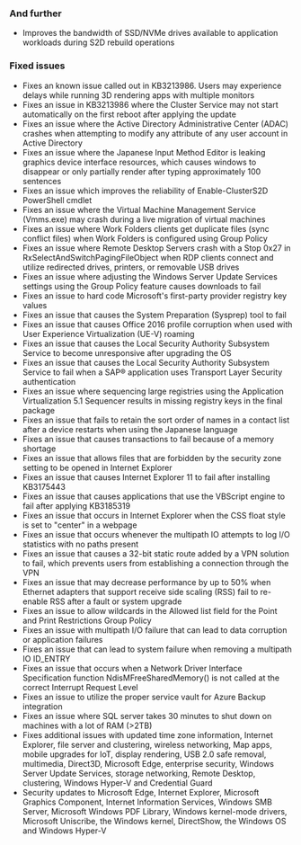 ### And further
- Improves the bandwidth of SSD/NVMe drives available to application workloads during S2D rebuild operations

### Fixed issues
- Fixes an known issue called out in KB3213986. Users may experience delays while running 3D rendering apps with multiple monitors
- Fixes an issue in KB3213986 where the Cluster Service may not start automatically on the first reboot after applying the update
- Fixes an issue where the Active Directory Administrative Center (ADAC) crashes when attempting to modify any attribute of any user account in Active Directory
- Fixes an issue where the Japanese Input Method Editor is leaking graphics device interface resources, which causes windows to disappear or only partially render after typing approximately 100 sentences
- Fixes an issue which improves the reliability of Enable-ClusterS2D PowerShell cmdlet
- Fixes an issue where the Virtual Machine Management Service (Vmms.exe) may crash during a live migration of virtual machines
- Fixes an  issue where Work Folders clients get duplicate files (sync conflict files) when Work Folders is configured using Group Policy
- Fixes an issue where Remote Desktop Servers crash with a Stop 0x27 in RxSelectAndSwitchPagingFileObject when RDP clients connect and utilize redirected drives, printers, or removable USB drives
- Fixes an issue where adjusting the Windows Server Update Services settings using the Group Policy feature causes downloads to fail
- Fixes an issue to hard code Microsoft's first-party provider registry key values
- Fixes an issue that causes the System Preparation (Sysprep) tool to fail
- Fixes an issue that causes Office 2016 profile corruption when used with User Experience Virtualization (UE-V) roaming
- Fixes an issue that causes the Local Security Authority Subsystem Service to become unresponsive after upgrading the OS
- Fixes an issue that causes the Local Security Authority Subsystem Service to fail when a SAP® application uses Transport Layer Security authentication
- Fixes an issue where sequencing large registries using the Application Virtualization 5.1 Sequencer results in missing registry keys in the final package
- Fixes an issue that fails to retain the sort order of names in a contact list after a device restarts when using the Japanese language
- Fixes an issue that causes transactions to fail because of a memory shortage
- Fixes an issue that allows files that are forbidden by the security zone setting to be opened in Internet Explorer
- Fixes an issue that causes Internet Explorer 11 to fail after installing KB3175443
- Fixes an issue that causes applications that use the VBScript engine to fail after applying KB3185319
- Fixes an issue that occurs in Internet Explorer when the CSS float style is set to "center" in a webpage
- Fixes an issue that occurs whenever the multipath IO attempts to log I/O statistics with no paths present
- Fixes an issue that causes a 32-bit static route added by a VPN solution to fail, which prevents users from establishing a connection through the VPN
- Fixes an issue that may decrease performance by up to 50% when Ethernet adapters that support receive side scaling (RSS) fail to re-enable RSS after a fault or system upgrade
- Fixes an issue to allow wildcards in the Allowed list field for the Point and Print Restrictions Group Policy
- Fixes an issue with multipath I/O failure that can lead to data corruption or application failures
- Fixes an issue that can lead to system failure when removing a multipath IO ID_ENTRY
- Fixes an issue that occurs when a Network Driver Interface Specification function NdisMFreeSharedMemory() is not called at the correct Interrupt Request Level
- Fixes an issue to utilize the proper service vault for Azure Backup integration
- Fixes an issue where SQL server takes 30 minutes to shut down on machines with a lot of RAM (>2TB)
- Fixes additional issues with updated time zone information, Internet Explorer, file server and clustering, wireless networking, Map apps, mobile upgrades for IoT, display rendering, USB 2.0 safe removal, multimedia, Direct3D, Microsoft Edge, enterprise security, Windows Server Update Services, storage networking, Remote Desktop, clustering, Windows Hyper-V and Credential Guard
- Security updates to Microsoft Edge, Internet Explorer, Microsoft Graphics Component, Internet Information Services, Windows SMB Server, Microsoft Windows PDF Library, Windows kernel-mode drivers, Microsoft Uniscribe, the Windows kernel, DirectShow, the Windows OS and Windows Hyper-V
